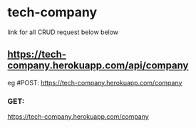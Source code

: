 # tech-company
link for all CRUD request below below
## https://tech-company.herokuapp.com/api/company

eg
#POST:
https://tech-company.herokuapp.com/company
### GET:
https://tech-company.herokuapp.com/company
